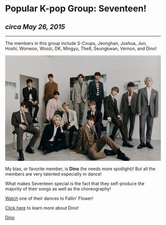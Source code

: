 <html>
 <head>
  </head>

<body>

<h1>Popular K-pop Group: Seventeen!</h1>
<h2><i>circa May 26, 2015</i></h2>
<hr size="3" width="100%" color="white">
 
<p>The members in this group include S-Coups, Jeonghan, Joshua, Jun, Hoshi, Wonwoo, Woozi, DK, Mingyu, The8, Seungkwan, Vernon, and Dino!</p>
 
<img src="550px-SEVENTEEN_-_An_Ode_promo.jpg" alt="A group picture of all thirteen members in Seventeen!">

My bias, or favorite member, is <strong>Dino</strong> (he needs more spotlight)! But all the members are very talented especially in dance!
 
<p> What makes Seventeen special is the fact that they self-produce the majority of their songs as well as the choreography! </p>
 
<p><a href="https://www.youtube.com/watch?v=SUBENaJNfNY" target="_blank">Watch</a> one of their dances to Fallin' Flower!</p>
 
<p><a href="https://github.com/caitlynakim/ca-ca-ca/blob/12f887ee959a03b1f6a2059e89e589b8d31627ca/dino">Click here</a> to learn more about Dino!</p>
 
 
<nav><a href="dino.html">Dino</a></nav>
</body>



</html>
